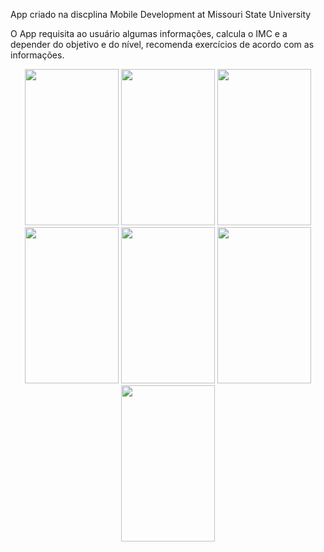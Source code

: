 App criado na discplina Mobile Development at Missouri State University

O App requisita ao usuário algumas informações, calcula o IMC e a depender do objetivo e do nível, recomenda exercícios de acordo com as informações.

<center><img src="https://cloud.githubusercontent.com/assets/12241711/22808154/460e9436-ef09-11e6-8bfa-467719377d1b.jpg" height="250" width="150">
<img src="https://cloud.githubusercontent.com/assets/12241711/22808172/50999b62-ef09-11e6-880d-4abc4990e57b.jpg" height="250" width="150">
<img src="https://cloud.githubusercontent.com/assets/12241711/22808174/54d1f58a-ef09-11e6-9038-0aeb9a73f026.jpg" height="250" width="150">
<img src="https://cloud.githubusercontent.com/assets/12241711/22808183/60722e78-ef09-11e6-9fb3-4288d40d8e90.jpg" height="250" width="150">
<img src="https://cloud.githubusercontent.com/assets/12241711/22808185/636100dc-ef09-11e6-8c05-43f4b8405572.jpg" height="250" width="150">
<img src="https://cloud.githubusercontent.com/assets/12241711/22808187/68958fa0-ef09-11e6-8e55-06ee437ed85c.jpg" height="250" width="150">
<img src="https://cloud.githubusercontent.com/assets/12241711/22808190/6b167956-ef09-11e6-8bb1-8a7a916d931e.jpg" height="250" width="150">
